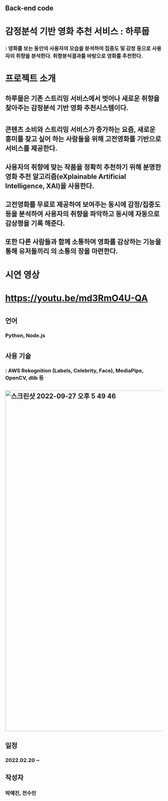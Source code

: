 ## Back-end code

# 감정분석 기반 영화 추천 서비스 : 하루뭅
### : 영화를 보는 동안의 사용자의 모습을 분석하여 집중도 및 감정 등으로 사용자의 취향을 분석한다. 취향분석결과를 바탕으로 영화를 추천한다.

# 프로젝트 소개
## 하루뭅은 기존 스트리밍 서비스에서 벗어나 새로운 취향을 찾아주는 감정분석 기반 영화 추천시스템이다. 
#
## 콘텐츠 소비와 스트리밍 서비스가 증가하는 요즘, 새로운 흥미를 찾고 싶어 하는 사람들을 위해 고전영화를 기반으로 서비스를 제공한다. 
## 사용자의 취향에 맞는 작품을 정확히 추천하기 위해 분명한 영화 추천 알고리즘(eXplainable Artificial Intelligence, XAI)을 사용한다. 
## 고전영화를 무료로 제공하여 보여주는 동시에 감정/집중도 등을 분석하여 사용자의 취향을 파악하고 동시에 자동으로 감상평을 기록 해준다. 
## 또한 다른 사람들과 함께 소통하며 영화를 감상하는 기능을 통해 유저들끼리 의 소통의 장을 마련한다.

# 시연 영상
# https://youtu.be/md3RmO4U-QA
#
## 언어
### Python, Node.js
#
## 사용 기술
### : AWS Rekognition (Labels, Celebrity, Face), MediaPipe, OpenCV, dlib 등

## <img width="1086" alt="스크린샷 2022-09-27 오후 5 49 46" src="https://user-images.githubusercontent.com/62551459/192479787-27ee8f0c-8182-4392-a900-8150d3362779.png">

## 일정
### 2022.02.20 ~
## 작성자 
### 박예진, 전수민